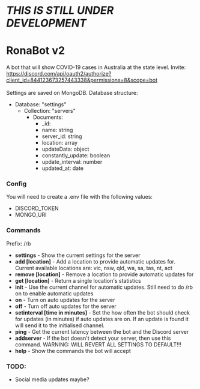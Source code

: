# ***THIS IS STILL UNDER DEVELOPMENT***

# RonaBot v2
A bot that will show COVID-19 cases in Australia at the state level.
Invite: https://discord.com/api/oauth2/authorize?client_id=844123673257443338&permissions=8&scope=bot
<br>
<br>
Settings are saved on MongoDB.
Database structure:
- Database: "settings"
    - Collection: "servers"
        - Documents: 
            - _id: 
            - name: string
            - server_id: string
            - location: array
            - updateData: object
            - constantly_update: boolean
            - update_interval: number
            - updated_at: date

### Config
You will need to create a .env file with the following values:
- DISCORD_TOKEN
- MONGO_URI

### Commands
Prefix: /rb
- **settings** - Show the current settings for the server
- **add [location]** - Add a location to provide automatic updates for. Current available locations are: vic, nsw, qld, wa, sa, tas, nt, act
- **remove [location]** - Remove a location to provide automatic updates for
- **get [location]** - Return a single location's statistics
- **init** - Use the current channel for automatic updates. Still need to do /rb on to enable automatic updates
- **on** - Turn on auto updates for the server
- **off** - Turn off auto updates for the server
- **setinterval [time in minutes]** - Set the how often the bot should check for updates (in minutes) if auto updates are on. If an update is found it will send it to the initialised channel.
- **ping** - Get the current latency between the bot and the Discord server
- **addserver** - If the bot doesn't detect your server, then use this command. WARNING: WILL REVERT ALL SETTINGS TO DEFAULT!!!
- **help** - Show the commands the bot will accept

### TODO:
- Social media updates maybe?
